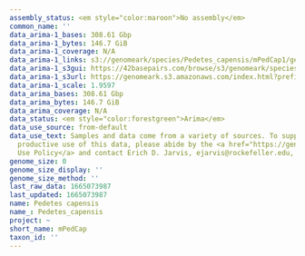 ```yaml
---
assembly_status: <em style="color:maroon">No assembly</em>
common_name: ''
data_arima-1_bases: 308.61 Gbp
data_arima-1_bytes: 146.7 GiB
data_arima-1_coverage: N/A
data_arima-1_links: s3://genomeark/species/Pedetes_capensis/mPedCap1/genomic_data/arima/<br>
data_arima-1_s3gui: https://42basepairs.com/browse/s3/genomeark/species/Pedetes_capensis/mPedCap1/genomic_data/arima/
data_arima-1_s3url: https://genomeark.s3.amazonaws.com/index.html?prefix=species/Pedetes_capensis/mPedCap1/genomic_data/arima/
data_arima-1_scale: 1.9597
data_arima_bases: 308.61 Gbp
data_arima_bytes: 146.7 GiB
data_arima_coverage: N/A
data_status: <em style="color:forestgreen">Arima</em>
data_use_source: from-default
data_use_text: Samples and data come from a variety of sources. To support fair and
  productive use of this data, please abide by the <a href="https://genome10k.soe.ucsc.edu/data-use-policies/">Data
  Use Policy</a> and contact Erich D. Jarvis, ejarvis@rockefeller.edu, with any questions.
genome_size: 0
genome_size_display: ''
genome_size_method: ''
last_raw_data: 1665073987
last_updated: 1665073987
name: Pedetes capensis
name_: Pedetes_capensis
project: ~
short_name: mPedCap
taxon_id: ''
---
```

